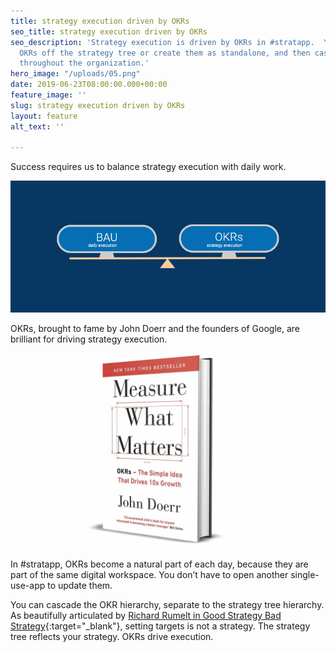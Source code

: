 ```yaml
---
title: strategy execution driven by OKRs
seo_title: strategy execution driven by OKRs
seo_description: 'Strategy execution is driven by OKRs in #stratapp.  You can hang
  OKRs off the strategy tree or create them as standalone, and then cascade ownership
  throughout the organization.'
hero_image: "/uploads/05.png"
date: 2019-06-23T08:00:00.000+00:00
feature_image: ''
slug: strategy execution driven by OKRs
layout: feature
alt_text: ''

---
```

Success requires us to balance strategy execution with daily work.

![](/uploads/balancing-strategy-and-daily-execution.PNG)

OKRs, brought to fame by John Doerr and the founders of Google, are brilliant for driving strategy execution.

![](/uploads/measure-what-matters-2.PNG)

In #stratapp, OKRs become a natural part of each day, because they are part of the same digital workspace. You don’t have to open another single-use-app to update them.

You can cascade the OKR hierarchy, separate to the strategy tree hierarchy.  As beautifully articulated by [Richard Rumelt in Good Strategy Bad Strategy](https://stratappsaas.com/good-strategy-bad-strategy-by-richard-rumelt/ "Good Strategy Bad Strategy"){:target="_blank"}, setting targets is not a strategy.  The strategy tree reflects your strategy.  OKRs drive execution.